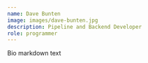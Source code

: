 ```yaml
---
name: Dave Bunten
image: images/dave-bunten.jpg
description: Pipeline and Backend Developer
role: programmer
---
```


Bio markdown text
